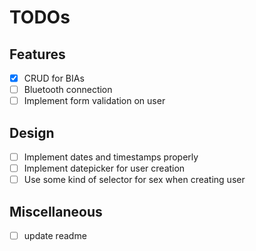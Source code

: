 # TODOs

## Features
- [x] CRUD for BIAs
- [ ] Bluetooth connection
- [ ] Implement form validation on user 

## Design
- [ ] Implement dates and timestamps properly
- [ ] Implement datepicker for user creation
- [ ] Use some kind of selector for sex when creating user
 
## Miscellaneous
- [ ] update readme

